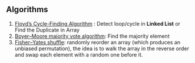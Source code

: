 ## Algorithms
1. [Floyd’s Cycle-Finding Algorithm](https://www.geeksforgeeks.org/how-does-floyds-slow-and-fast-pointers-approach-work/) : Detect loop/cycle in **Linked List** or Find the Duplicate in Array
2. [Boyer–Moore majority vote algorithm](https://en.wikipedia.org/wiki/Boyer%E2%80%93Moore_majority_vote_algorithmw): Find the majority element
3. [Fisher–Yates shuffle](https://en.wikipedia.org/wiki/Fisher%E2%80%93Yates_shuffle): randomly reorder an array (which produces an unbiased permutation), the idea is to walk the array in the reverse order and swap each element with a random one before it.
